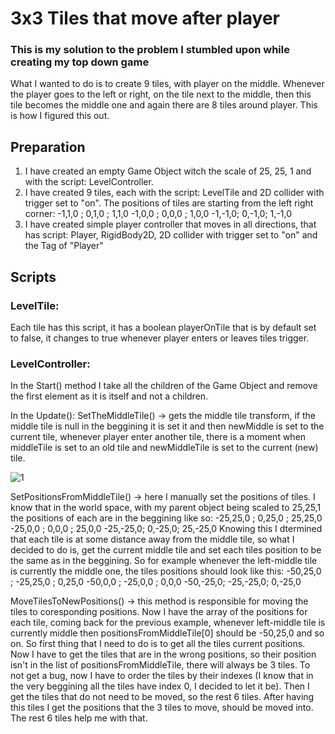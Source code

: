 # 3x3 Tiles that move after player

### This is my solution to the problem I stumbled upon while creating my top down game
What I wanted to do is to create 9 tiles, with player on the middle. Whenever the player goes to the left or right, on the tile next to the middle, then this tile becomes the middle one and again there are 8 tiles around player. This is how I figured this out.

## Preparation
1) I have created an empty Game Object witch the scale of 25, 25, 1 and with the script: LevelController.
2) I have created 9 tiles, each with the script: LevelTile and 2D collider with trigger set to "on". The positions of tiles are starting from the left right corner: 
  -1,1,0 ; 0,1,0 ; 1,1,0
  -1,0,0 ; 0,0,0 ; 1,0,0
  -1,-1,0; 0,-1,0; 1,-1,0
3) I have created simple player controller that moves in all directions, that has script: Player, RigidBody2D, 2D collider with trigger set to "on" and the Tag of "Player"

## Scripts
### LevelTile:
Each tile has this script, it has a boolean playerOnTile that is by default set to false, it changes to true whenever player enters or leaves tiles trigger.

### LevelController:
In the Start() method I take all the children of the Game Object and remove the first element as it is itself and not a children.

In the Update():
SetTheMiddleTile() -> gets the middle tile transform, if the middle tile is null in the beggining it is set it and then newMiddle is set to the current tile, whenever player enter another tile, there is a moment when middleTile is set to an old tile and newMiddleTile is set to the current (new) tile.
  
![1](https://user-images.githubusercontent.com/44843822/196749345-429c70ed-a103-469c-b516-edba3b5502bc.png)

SetPositionsFromMiddleTile() -> here I manually set the positions of tiles. I know that in the world space, with my parent object being scaled to 25,25,1 the positions of each are in the beggining like so:
  -25,25,0 ; 0,25,0 ; 25,25,0
  -25,0,0  ; 0,0,0  ; 25,0,0
  -25,-25,0; 0,-25,0; 25,-25,0
Knowing this I dtermined that each tile is at some distance away from the middle tile, so what I decided to do is, get the current middle tile and set each tiles position to be the same as in the beggining. So for example whenever the left-middle tile is currently the middle one, the tiles positions should look like this:
  -50,25,0 ; -25,25,0 ; 0,25,0
  -50,0,0  ; -25,0,0  ; 0,0,0
  -50,-25,0; -25,-25,0; 0,-25,0
  
MoveTilesToNewPositions() -> this method is responsible for moving the tiles to coresponding positions. Now I have the array of the positions for each tile, coming back for the previous example, whenever left-middle tile is currently middle then positionsFromMiddleTile[0] should be -50,25,0 and so on. So first thing that I need to do is to get all the tiles current positions. Now I have to get the tiles that are in the wrong positions, so their position isn't in the list of positionsFromMiddleTile, there will always be 3 tiles. To not get a bug, now I have to order the tiles by their indexes (I know that in the very beggining all the tiles have index 0, I decided to let it be). Then I get the tiles that do not need to be moved, so the rest 6 tiles. After having this tiles I get the positions that the 3 tiles to move, should be moved into. The rest 6 tiles help me with that.
